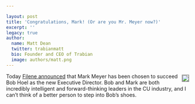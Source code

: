 ```yaml
---

layout: post
title: 'Congratulations, Mark! (Or are you Mr. Meyer now?)'
excerpt: ''
legacy: true
author:
  name: Matt Dean
  twitter: trabianmatt
  bio: Founder and CEO of Trabian
  image: authors/matt.png
---
```


<p><a href="http://filene.org/home/about/staff/meyer"><img src="http://filene.org/filestore/section/12/mark.jpg" style="float:right; border: 2px solid #999999; margin: 4px;"></a>Today <a href="http://filene.org/blog/post/filene-names-mark-meyer-new-executive-director">Filene announced</a> that Mark Meyer has been chosen to succeed Bob Hoel as the new Executive Director.  Bob and Mark are both incredibly intelligent and forward-thinking leaders in the CU industry, and I can&#8217;t think of a better person to step into Bob&#8217;s shoes.</p>